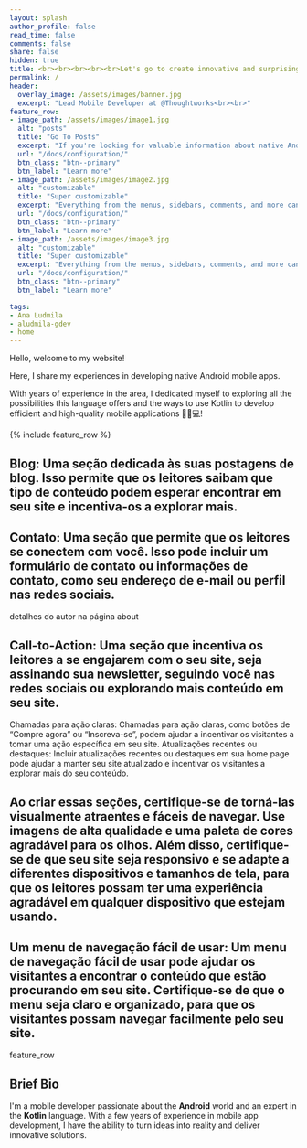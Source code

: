 ```yaml
---
layout: splash
author_profile: false
read_time: false
comments: false
share: false
hidden: true
title: <br><br><br><br><br>Let's go to create innovative and surprising mobile solutions!
permalink: /
header:
  overlay_image: /assets/images/banner.jpg
  excerpt: "Lead Mobile Developer at @Thoughtworks<br><br>"
feature_row:
- image_path: /assets/images/image1.jpg
  alt: "posts"
  title: "Go To Posts"
  excerpt: "If you're looking for valuable information about native Android mobile app development, you've come to the right place! I cover everything from basic concepts to more advanced techniques, bringing insights and useful tips that can be immediately applied to your project."
  url: "/docs/configuration/"
  btn_class: "btn--primary"
  btn_label: "Learn more"
- image_path: /assets/images/image2.jpg
  alt: "customizable"
  title: "Super customizable"
  excerpt: "Everything from the menus, sidebars, comments, and more can be configured or set with YAML Front Matter."
  url: "/docs/configuration/"
  btn_class: "btn--primary"
  btn_label: "Learn more"
- image_path: /assets/images/image3.jpg
  alt: "customizable"
  title: "Super customizable"
  excerpt: "Everything from the menus, sidebars, comments, and more can be configured or set with YAML Front Matter."
  url: "/docs/configuration/"
  btn_class: "btn--primary"
  btn_label: "Learn more"

tags:
- Ana Ludmila
- aludmila-gdev
- home
---
```


Hello, welcome to my website!

Here, I share my experiences in developing native Android mobile apps.

With years of experience in the area, I dedicated myself to exploring all the possibilities this language offers and the ways to use Kotlin to develop efficient and high-quality mobile applications 🚀📱💻!

{% include feature_row %}

## Blog: Uma seção dedicada às suas postagens de blog. Isso permite que os leitores saibam que tipo de conteúdo podem esperar encontrar em seu site e incentiva-os a explorar mais.

## Contato: Uma seção que permite que os leitores se conectem com você. Isso pode incluir um formulário de contato ou informações de contato, como seu endereço de e-mail ou perfil nas redes sociais.
detalhes do autor na página about

## Call-to-Action: Uma seção que incentiva os leitores a se engajarem com o seu site, seja assinando sua newsletter, seguindo você nas redes sociais ou explorando mais conteúdo em seu site.
Chamadas para ação claras: Chamadas para ação claras, como botões de “Compre agora” ou “Inscreva-se”, podem ajudar a incentivar os visitantes a tomar uma ação específica em seu site.
Atualizações recentes ou destaques: Incluir atualizações recentes ou destaques em sua home page pode ajudar a manter seu site atualizado e incentivar os visitantes a explorar mais do seu conteúdo.


## Ao criar essas seções, certifique-se de torná-las visualmente atraentes e fáceis de navegar. Use imagens de alta qualidade e uma paleta de cores agradável para os olhos. Além disso, certifique-se de que seu site seja responsivo e se adapte a diferentes dispositivos e tamanhos de tela, para que os leitores possam ter uma experiência agradável em qualquer dispositivo que estejam usando.

## Um menu de navegação fácil de usar: Um menu de navegação fácil de usar pode ajudar os visitantes a encontrar o conteúdo que estão procurando em seu site. Certifique-se de que o menu seja claro e organizado, para que os visitantes possam navegar facilmente pelo seu site.








feature_row


## Brief Bio
I'm a mobile developer passionate about the **Android** world and an expert in the **Kotlin** language. With a few years of experience in mobile app development, I have the ability to turn ideas into reality and deliver innovative solutions.
<div id='featured'></div>


<div id='featured'></div>

